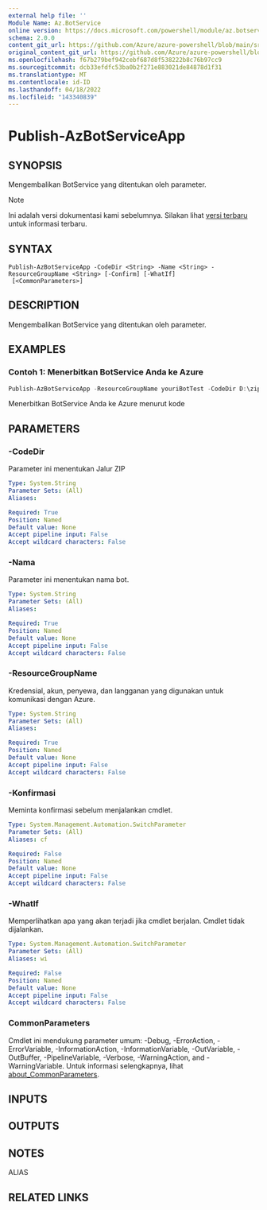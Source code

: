 ```yaml
---
external help file: ''
Module Name: Az.BotService
online version: https://docs.microsoft.com/powershell/module/az.botservice/publish-azbotserviceapp
schema: 2.0.0
content_git_url: https://github.com/Azure/azure-powershell/blob/main/src/BotService/help/Publish-AzBotServiceApp.md
original_content_git_url: https://github.com/Azure/azure-powershell/blob/main/src/BotService/help/Publish-AzBotServiceApp.md
ms.openlocfilehash: f67b279bef942cebf687d8f538222b8c76b97cc9
ms.sourcegitcommit: dcb33efdfc53ba0b2f271e883021de84878d1f31
ms.translationtype: MT
ms.contentlocale: id-ID
ms.lasthandoff: 04/18/2022
ms.locfileid: "143340839"
---
```

# Publish-AzBotServiceApp

## SYNOPSIS
Mengembalikan BotService yang ditentukan oleh parameter.

> [!NOTE]
>Ini adalah versi dokumentasi kami sebelumnya. Silakan lihat [versi terbaru](/powershell/module/az.botservice/publish-azbotserviceapp) untuk informasi terbaru.

## SYNTAX

```
Publish-AzBotServiceApp -CodeDir <String> -Name <String> -ResourceGroupName <String> [-Confirm] [-WhatIf]
 [<CommonParameters>]
```

## DESCRIPTION
Mengembalikan BotService yang ditentukan oleh parameter.

## EXAMPLES

### Contoh 1: Menerbitkan BotService Anda ke Azure
```powershell
Publish-AzBotServiceApp -ResourceGroupName youriBotTest -CodeDir D:\zips\MyEchoBot -Name youriechobottest

```

Menerbitkan BotService Anda ke Azure menurut kode

## PARAMETERS

### -CodeDir
Parameter ini menentukan Jalur ZIP

```yaml
Type: System.String
Parameter Sets: (All)
Aliases:

Required: True
Position: Named
Default value: None
Accept pipeline input: False
Accept wildcard characters: False
```

### -Nama
Parameter ini menentukan nama bot.

```yaml
Type: System.String
Parameter Sets: (All)
Aliases:

Required: True
Position: Named
Default value: None
Accept pipeline input: False
Accept wildcard characters: False
```

### -ResourceGroupName
Kredensial, akun, penyewa, dan langganan yang digunakan untuk komunikasi dengan Azure.

```yaml
Type: System.String
Parameter Sets: (All)
Aliases:

Required: True
Position: Named
Default value: None
Accept pipeline input: False
Accept wildcard characters: False
```

### -Konfirmasi
Meminta konfirmasi sebelum menjalankan cmdlet.

```yaml
Type: System.Management.Automation.SwitchParameter
Parameter Sets: (All)
Aliases: cf

Required: False
Position: Named
Default value: None
Accept pipeline input: False
Accept wildcard characters: False
```

### -WhatIf
Memperlihatkan apa yang akan terjadi jika cmdlet berjalan.
Cmdlet tidak dijalankan.

```yaml
Type: System.Management.Automation.SwitchParameter
Parameter Sets: (All)
Aliases: wi

Required: False
Position: Named
Default value: None
Accept pipeline input: False
Accept wildcard characters: False
```

### CommonParameters
Cmdlet ini mendukung parameter umum: -Debug, -ErrorAction, -ErrorVariable, -InformationAction, -InformationVariable, -OutVariable, -OutBuffer, -PipelineVariable, -Verbose, -WarningAction, and -WarningVariable. Untuk informasi selengkapnya, lihat [about_CommonParameters](http://go.microsoft.com/fwlink/?LinkID=113216).

## INPUTS

## OUTPUTS

## NOTES

ALIAS

## RELATED LINKS


